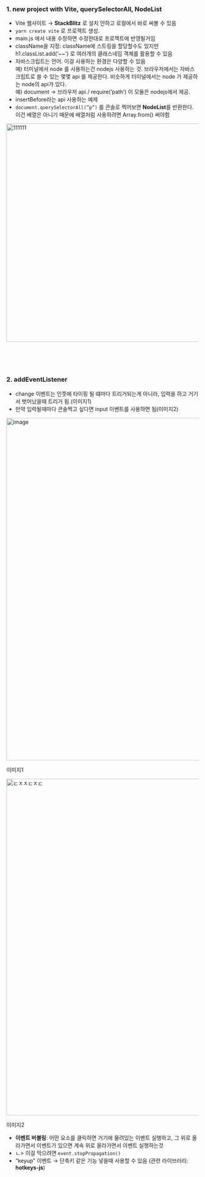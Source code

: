 ### 1. new project with Vite, querySelectorAll, NodeList

- Vite 웹사이트 → **StackBlitz** 로 설치 안하고 로컬에서 바로 써볼 수 있음
- `yarn create vite` 로 프로젝트 생성.
- main.js 에서 내용 수정하면 수정한대로 프로젝트에 반영될거임
- className을 지정: className에 스트링을 할당할수도 있지만 h1.classList.add(’~~’) 로 여러개의 클래스네임 객체를 활용할 수 있음
- 자바스크립트는 언어. 이걸 사용하는 환경은 다양할 수 있음  
예) 터미널에서 node 를 사용하는건 nodejs 사용하는 것. 브라우저에서는 자바스크립트로 쓸 수 있는 몇몇 api 를 제공한다. 비슷하게 터미널에서는 node 가 제공하는 node의 api가 있다.   
예) document → 브라우저 api / require(’path’) 이 모듈은 nodejs에서 제공.
- insertBefore라는 api 사용하는 예제
- `document.querySelectorAll(”p”)` 를 콘솔로 찍어보면 **NodeList**를 반환한다. 이건 배열은 아니기 때문에 배열처럼 사용하려면 Array.from() 써야함
<img width="572" alt="111111" src="https://github.com/yellyB/sinabro-javascript/assets/50893303/0ec95a26-6321-457d-8a84-61b7b43c5006">


<br/><br/><br/>

### 2. addEventListener

- change 이벤트는 인풋에 타이핑 될 떄마다 트리거되는게 아니라, 입력을 하고 거기서 벗어났을때 트리거 됨.(이미지1)
- 만약 입력될때마다 콘솔찍고 싶다면 input 이벤트를 사용하면 됨(이미지2)

<img width="897" alt="image" src="https://github.com/yellyB/sinabro-javascript/assets/50893303/32eee3b5-b0c2-4c06-9aea-9c62d2844966">

이미지1

<img width="882" alt="ㄷㅈㅈㄷㅈㄷ" src="https://github.com/yellyB/sinabro-javascript/assets/50893303/878bf70f-438c-4f79-832e-941f448d9aa8">

이미지2

- **이벤트 버블링**: 어떤 요소를 클릭하면 거기에 물려있는 이벤트 실행하고, 그 위로 올라가면서 이벤트가 있으면 계속 위로 올라가면서 이벤트 실행하는것
- ㄴ> 이걸 막으려면 `event.stopPropagation()`
- “keyup” 이벤트 → 단축키 같은 기능 넣을때 사용할 수 있음 (관련 라이브러리: **hotkeys-js**)


<br/><br/><br/>
